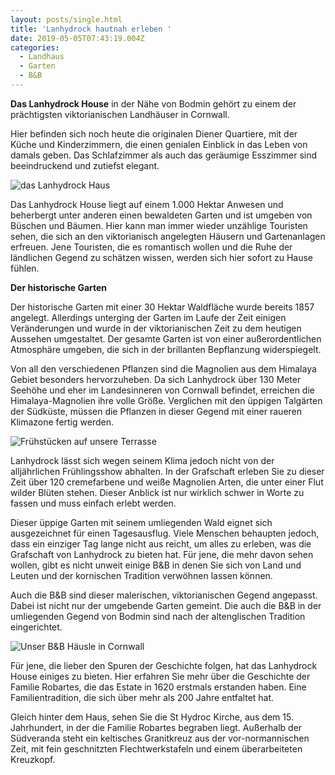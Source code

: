 ```yaml
---
layout: posts/single.html
title: 'Lanhydrock hautnah erleben '
date: 2019-05-05T07:43:19.004Z
categories:
  - Landhaus
  - Garten
  - B&B
---
```

**Das Lanhydrock House** in der Nähe von Bodmin gehört zu einem der prächtigsten viktorianischen Landhäuser in Cornwall. 

Hier befinden sich noch heute die originalen Diener Quartiere, mit der Küche und Kinderzimmern, die einen genialen Einblick in das Leben von damals geben. Das Schlafzimmer als auch das geräumige Esszimmer sind beeindruckend und zutiefst elegant. 

![das Lanhydrock Haus](/images/uploads/lanhydrock.jpg "prächtigtes viktorianisches Landhäus")

Das Lanhydrock House liegt auf einem 1.000 Hektar Anwesen und beherbergt unter anderen einen bewaldeten Garten und ist umgeben von Büschen und Bäumen. Hier kann man immer wieder unzählige Touristen sehen, die sich an den viktorianisch angelegten Häusern und Gartenanlagen erfreuen. Jene Touristen, die es romantisch wollen und die Ruhe der ländlichen Gegend zu schätzen wissen, werden sich hier sofort zu Hause fühlen. 

**Der historische Garten**

Der historische Garten mit einer 30 Hektar Waldfläche wurde bereits 1857 angelegt. Allerdings unterging der Garten im Laufe der Zeit einigen Veränderungen und wurde in der viktorianischen Zeit zu dem heutigen Aussehen umgestaltet. Der gesamte Garten ist von einer außerordentlichen Atmosphäre umgeben, die sich in der brillanten Bepflanzung widerspiegelt. 

Von all den verschiedenen Pflanzen sind die Magnolien aus dem Himalaya Gebiet besonders hervorzuheben. Da sich Lanhydrock über 130 Meter Seehöhe und eher im Landesinneren von Cornwall befindet, erreichen die Himalaya-Magnolien ihre volle Größe. Verglichen mit den üppigen Talgärten der Südküste, müssen die Pflanzen in dieser Gegend mit einer raueren Klimazone fertig werden.

![Frühstücken auf unsere Terrasse](/images/uploads/terrazze-1-.jpg "Frühstücken auf unsere Terrasse")

Lanhydrock lässt sich wegen seinem Klima jedoch nicht von der alljährlichen Frühlingsshow abhalten. In der Grafschaft erleben Sie zu dieser Zeit über 120 cremefarbene und weiße Magnolien Arten, die unter einer Flut wilder Blüten stehen. Dieser Anblick ist nur wirklich schwer in Worte zu fassen und muss einfach erlebt werden.

Dieser üppige Garten mit seinem umliegenden Wald eignet sich ausgezeichnet für einen Tagesausflug. Viele Menschen behaupten jedoch, dass ein einziger Tag lange nicht aus reicht, um alles zu erleben, was die Grafschaft von Lanhydrock zu bieten hat. Für jene, die mehr davon sehen wollen, gibt es nicht unweit einige B&B in denen Sie sich von Land und Leuten und der kornischen Tradition verwöhnen lassen können. 

Auch die B&B sind dieser malerischen, viktorianischen Gegend angepasst. Dabei ist nicht nur der umgebende Garten gemeint. Die auch die B&B in der umliegenden Gegend von Bodmin sind nach der altenglischen Tradition eingerichtet.

![Unser B&B Häusle in Cornwall](/images/uploads/cornish_cottage.jpg "Unser zweihundertähriges historisches B&B Häusle")

Für jene, die lieber den Spuren der Geschichte folgen, hat das Lanhydrock House einiges zu bieten. Hier erfahren Sie mehr über die Geschichte der Familie Robartes, die das Estate in 1620 erstmals erstanden haben. Eine Familientradition, die sich über mehr als 200 Jahre entfaltet hat. 

Gleich hinter dem Haus, sehen Sie die St Hydroc Kirche, aus dem 15. Jahrhundert, in der die Familie Robartes begraben liegt. Außerhalb der Südveranda steht ein keltisches Granitkreuz aus der vor-normannischen Zeit, mit fein geschnitzten Flechtwerkstafeln und einem überarbeiteten Kreuzkopf.
